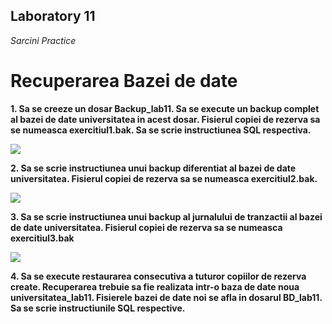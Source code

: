 
## Laboratory 11

*Sarcini Practice*

# Recuperarea Bazei de date

**1. Sa se creeze un dosar Backup_lab11. Sa se execute un backup complet al bazei de date universitatea in acest dosar. Fisierul copiei de rezerva sa se numeasca exercitiul1.bak. Sa se scrie instructiunea SQL respectiva.**

![](https://github.com/nadiusa/Data_Base/blob/master/Lab11/lab11photos/11.1.PNG)

**2. Sa se scrie instructiunea unui backup diferentiat al bazei de date universitatea. Fisierul copiei de rezerva sa se numeasca exercitiul2.bak.**

![](https://raw.githubusercontent.com/nadiusa/Data_Base/master/Lab11/lab11photos/11.3.PNG) 

**3. Sa se scrie instructiunea unui backup al jurnalului de tranzactii al bazei de date universitatea. Fisierul copiei de rezerva sa se numeasca exercitiul3.bak**

![](https://github.com/nadiusa/Data_Base/blob/master/Lab11/lab11photos/11.3.PNG) 

**4. Sa se execute restaurarea consecutiva a tuturor copiilor de rezerva create. Recuperarea trebuie sa fie realizata intr-o baza de date noua universitatea_lab11. Fisierele bazei de date noi se afla in dosarul BD_lab11. Sa se scrie instructiunile SQL respective.**
